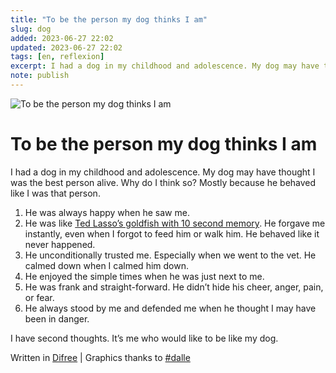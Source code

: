 ```yaml
---
title: "To be the person my dog thinks I am"
slug: dog
added: 2023-06-27 22:02
updated: 2023-06-27 22:02
tags: [en, reflexion]
excerpt: I had a dog in my childhood and adolescence. My dog may have thought I was the best person alive. Why do I think so? Mostly because he behaved like I was that person.
note: publish
---
```

![To be the person my dog thinks I am](/images/2023-06-27-dog.png)
# To be the person my dog thinks I am
I had a dog in my childhood and adolescence. My dog may have thought I was the best person alive. Why do I think so? Mostly because he behaved like I was that person.

1. He was always happy when he saw me. 
2. He was like [Ted Lasso’s goldfish with 10 second memory](https://www.youtube.com/watch?v=8PmX7zEUg_w). He forgave me instantly, even when I forgot to feed him or walk him. He behaved like it never happened.
3. He unconditionally trusted me. Especially when we went to the vet. He calmed down when I calmed him down.
4. He enjoyed the simple times when he was just next to me.
5. He was frank and straight-forward. He didn’t hide his cheer, anger, pain, or fear.
6. He always stood by me and defended me when he thought I may have been in danger.

I have second thoughts. It’s me who would like to be like my dog.




Written in [Difree](https://www.getdifree.com/) | Graphics thanks to [#dalle](https://labs.openai.com/s/UyPeDWzIQfGayMBpKqwARVIh)

